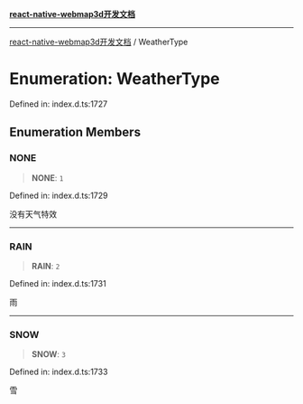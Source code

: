 [**react-native-webmap3d开发文档**](../README.md)

***

[react-native-webmap3d开发文档](../globals.md) / WeatherType

# Enumeration: WeatherType

Defined in: index.d.ts:1727

## Enumeration Members

### NONE

> **NONE**: `1`

Defined in: index.d.ts:1729

没有天气特效

***

### RAIN

> **RAIN**: `2`

Defined in: index.d.ts:1731

雨

***

### SNOW

> **SNOW**: `3`

Defined in: index.d.ts:1733

雪
